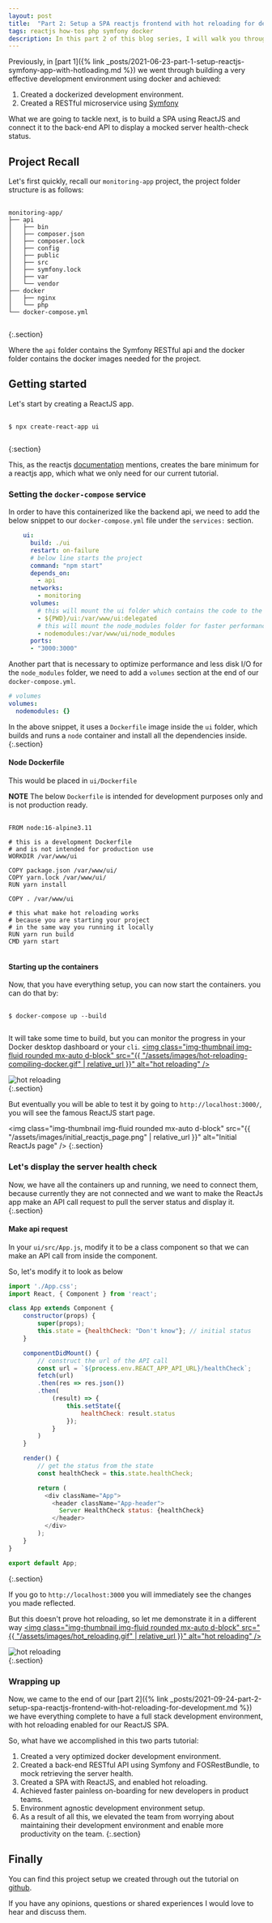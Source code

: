 ```yaml
---
layout: post
title:  "Part 2: Setup a SPA reactjs frontend with hot reloading for development"
tags: reactjs how-tos php symfony docker
description: In this part 2 of this blog series, I will walk you through creating a SPA ReactJS frontend application, in a docker environment - using docker compose - connected to restful backend api using Symfony as a framework, to retrieve a mocking servicer health status, with hot reloading enabled for the ReactJs app. This completes a full stack development environment setup and the aim of it is to be environment agnostic with painless on-boarding for new developers in product teams.
---
```


Previously, in [part 1]({% link _posts/2021-06-23-part-1-setup-reactjs-symfony-app-with-hotloading.md %}) we went through building a very effective development environment using docker and achieved:

1. Created a dockerized development environment.
2. Created a RESTful microservice using [Symfony](https://symfony.com)

What we are going to tackle next, is to build a SPA using ReactJS and connect it to the back-end API to display a mocked server health-check status.

## Project Recall

Let's first quickly, recall our `monitoring-app` project, the project folder structure is as follows:

<pre>
    <code class="bash">
monitoring-app/
├── api
│   ├── bin
│   ├── composer.json
│   ├── composer.lock
│   ├── config
│   ├── public
│   ├── src
│   ├── symfony.lock
│   ├── var
│   └── vendor
├── docker
│   ├── nginx
│   └── php
└── docker-compose.yml
    </code>
</pre>
{:.section}

Where the `api` folder contains the Symfony RESTful api and the docker folder contains the docker images needed for the project.

## Getting started

Let's start by creating a ReactJS app.

<pre>
    <code class="bash">
$ npx create-react-app ui
    </code>
</pre>
{:section}

This, as the reactjs [documentation](https://reactjs.org/docs/create-a-new-react-app.html) mentions, creates the bare minimum for a reactjs app, which what we only need for our current tutorial.

### Setting the `docker-compose` service

In order to have this containerized like the backend api, we need to add the below snippet to our `docker-compose.yml` file under the `services:` section.

```yaml
    ui:
      build: ./ui
      restart: on-failure
      # below line starts the project
      command: "npm start"
      depends_on:
        - api
      networks:
        - monitoring
      volumes:
        # this will mount the ui folder which contains the code to the docker container
        - ${PWD}/ui:/var/www/ui:delegated
        # this will mount the node_modules folder for faster performance
        - nodemodules:/var/www/ui/node_modules
      ports:
      - "3000:3000"
```

Another part that is necessary to optimize performance and less disk I/O for the `node_modules` folder, we need to add a `volumes` section at the end of our `docker-compose.yml`.

```yaml
# volumes
volumes:
  nodemodules: {}
```

In the above snippet, it uses a `Dockerfile` image inside the `ui` folder, which builds and runs a `node` container and install all the dependencies inside.
{:.section}

#### Node Dockerfile

This would be placed in `ui/Dockerfile`

**NOTE** The below `Dockerfile` is intended for development purposes only and is not production ready.

<pre>
    <code class="dockerfile">
FROM node:16-alpine3.11

# this is a development Dockerfile
# and is not intended for production use
WORKDIR /var/www/ui

COPY package.json /var/www/ui/
COPY yarn.lock /var/www/ui/
RUN yarn install

COPY . /var/www/ui

# this what make hot reloading works
# because you are starting your project
# in the same way you running it locally
RUN yarn run build
CMD yarn start
    </code>
</pre>

#### Starting up the containers

Now, that you have everything setup, you can now start the containers. you can do that by:

<pre>
    <code class="bash">
$ docker-compose up --build
    </code>
</pre>

It will take some time to build, but you can monitor the progress in your Docker desktop dashboard or your `cli`.
<a href="#" data-bs-toggle="modal" data-bs-target="#hot-reloading-compiling-modal" tabindex="-1" aria-disabled="false" id="hot-reloading-compiling-modal-link">
    <img class="img-thumbnail img-fluid rounded mx-auto d-block" src="{{ "/assets/images/hot-reloading-compiling-docker.gif" | relative_url }}" alt="hot reloading" />
</a>
<!-- Modal -->
<div class="modal fade" id="hot-reloading-compiling-modal" tabindex="-1" aria-labelledby="hot-reloading-compiling-modal-label" aria-hidden="true">
  <div class="modal-dialog modal-xl">
    <div class="modal-content">
      <div class="modal-body">
        <img class="img-thumbnail img-fluid rounded mx-auto d-block" src="{{ "/assets/images/hot-reloading-compiling-docker.gif" | relative_url }}" alt="hot reloading" />
      </div>
    </div>
  </div>
</div>
{:.section}

But eventually you will be able to test it by going to `http://localhost:3000/`, you will see the famous ReactJS start page.

<img class="img-thumbnail img-fluid rounded mx-auto d-block" src="{{ "/assets/images/initial_reactjs_page.png" | relative_url }}" alt="Initial ReactJs page" />
{:.section}

### Let's display the server health check

Now, we have all the containers up and running, we need to connect them, because currently they are not connected and we want to make the ReactJs app make an API call request to pull the server status and display it.
{:.section}

#### Make api request

In your `ui/src/App.js`, modify it to be a class component so that we can make an API call from inside the component.

So, let's modify it to look as below

```js
import './App.css';
import React, { Component } from 'react';

class App extends Component {
    constructor(props) {
        super(props);
        this.state = {healthCheck: "Don't know"}; // initial status
    }

    componentDidMount() {
        // construct the url of the API call
        const url = `${process.env.REACT_APP_API_URL}/healthCheck`;
        fetch(url)
        .then(res => res.json())
        .then(
            (result) => {
                this.setState({
                    healthCheck: result.status
                });
            }
        )
    }

    render() {
        // get the status from the state
        const healthCheck = this.state.healthCheck;

        return (
          <div className="App">
            <header className="App-header">
              Server HealthCheck status: {healthCheck}
            </header>
          </div>
        );
    }
}

export default App;
```
{:.section}

If you go to `http://localhost:3000` you will immediately see the changes you made reflected.

But this doesn't prove hot reloading, so let me demonstrate it in a different way
<a href="#" data-bs-toggle="modal" data-bs-target="#hot-reloading-modal" tabindex="-1" aria-disabled="false" id="hot-reloading-modal-link">
    <img class="img-thumbnail img-fluid rounded mx-auto d-block" src="{{ "/assets/images/hot_reloading.gif" | relative_url }}" alt="hot reloading" />
</a>
<!-- Modal -->
<div class="modal fade" id="hot-reloading-modal" tabindex="-1" aria-labelledby="hot-reloading-modal-label" aria-hidden="true">
  <div class="modal-dialog modal-xl">
    <div class="modal-content">
      <div class="modal-body">
        <img class="img-thumbnail img-fluid rounded mx-auto d-block" src="{{ "/assets/images/hot_reloading.gif" | relative_url }}" alt="hot reloading" />
      </div>
    </div>
  </div>
</div>
{:.section}

### Wrapping up

Now, we came to the end of our [part 2]({% link _posts/2021-09-24-part-2-setup-spa-reactjs-frontend-with-hot-reloading-for-development.md %}) we have everything complete to have a full stack development environment, with hot reloading enabled for our ReactJS SPA.

So, what have we accomplished in this two parts tutorial:

1. Created a very optimized docker development environment.
2. Created a back-end RESTful API using Symfony and FOSRestBundle, to mock retrieving the server health.
3. Created a SPA with ReactJS, and enabled hot reloading.
4. Achieved faster painless on-boarding for new developers in product teams.
5. Environment agnostic development environment setup.
6. As a result of all this, we elevated the team from worrying about maintaining their development environment and enable more productivity on the team.
{:.section}

## Finally

You can find this project setup we created through out the tutorial on [github](https://github.com/mnsami/monitoring-app).

If you have any opinions, questions or shared experiences I would love to hear and discuss them.
